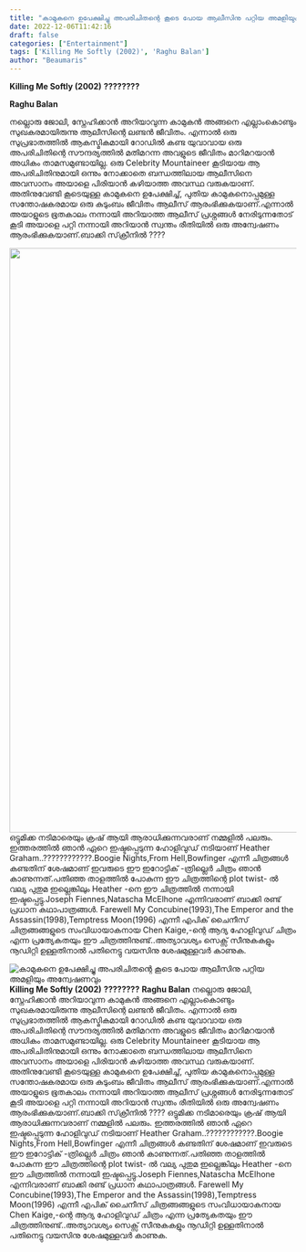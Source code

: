 ```yaml
---
title: "കാമുകനെ ഉപേക്ഷിച്ചു അപരിചിതന്റെ കൂടെ പോയ ആലീസിനു പറ്റിയ അമളിയും അന്വേഷണവും"
date: 2022-12-06T11:42:16
draft: false
categories: ["Entertainment"]
tags: ['Killing Me Softly (2002)', 'Raghu Balan']
author: "Beaumaris"
---
```


<strong>Killing Me Softly (2002)</strong>
<strong>????????</strong>

<strong>Raghu Balan</strong>

നല്ലൊരു ജോലി, സ്നേഹിക്കാൻ അറിയാവുന്ന കാമുകൻ അങ്ങനെ എല്ലാംകൊണ്ടും സുഖകരമായിരുന്നു ആലീസിന്റെ ലണ്ടൻ ജീവിതം. എന്നാൽ ഒരു സുപ്രഭാതത്തിൽ ആകസ്മികമായി റോഡിൽ കണ്ട യുവാവായ ഒരു അപരിചിതിന്റെ സൗന്ദര്യത്തിൽ മതിമറന്ന അവളുടെ ജീവിതം മാറിമറയാൻ അധികം താമസമുണ്ടായില്ല. ഒരു Celebrity Mountaineer കൂടിയായ ആ അപരിചിതിനുമായി ഒന്നും നോക്കാതെ ബന്ധത്തിലായ ആലീസിനെ അവസാനം അയാളെ പിരിയാൻ കഴിയാത്ത അവസ്ഥ വരുകയാണ്. അതിനുവേണ്ടി കൂടെയുള്ള കാമുകനെ ഉപേക്ഷിച്ച്, പുതിയ കാമുകനൊപ്പമുള്ള സന്തോഷകരമായ ഒരു കുടുംബം ജീവിതം ആലീസ് ആരംഭിക്കുകയാണ്.എന്നാൽ അയാളുടെ ഭൂതകാലം നന്നായി അറിയാത്ത ആലീസ് പ്രശ്നങ്ങൾ നേരിടുന്നതോട് കൂടി അയാളെ പറ്റി നന്നായി അറിയാൻ സ്വന്തം രീതിയിൽ ഒരു അന്വേഷണം ആരംഭിക്കുകയാണ്.ബാക്കി സ്‌ക്രീനിൽ ????

<img class="size-large wp-image-365390 aligncenter" src="https://cdn.boolokam.com/articles/2022/12/wfwfwff-512x1024.jpg" alt="" width="512" height="1024" />ഒട്ടുമിക്ക നടിമാരെയും ക്രഷ് ആയി ആരാധിക്കുന്നവരാണ് നമ്മളിൽ പലരും. ഇത്തരത്തിൽ ഞാൻ ഏറെ ഇഷ്ടപ്പെടുന്ന ഹോളിവുഡ് നടിയാണ് Heather Graham..????????????.Boogie Nights,From Hell,Bowfinger എന്നീ ചിത്രങ്ങൾ കണ്ടതിന് ശേഷമാണ് ഇവരുടെ ഈ ഇറോട്ടിക് -ത്രില്ലെർ ചിത്രം ഞാൻ കാണുന്നത്.പതിഞ്ഞ താളത്തിൽ പോകുന്ന ഈ ചിത്രത്തിന്റെ plot twist- ൽ വല്യ പുതുമ ഇല്ലെങ്കിലും Heather -നെ ഈ ചിത്രത്തിൽ നന്നായി ഇഷ്ടപ്പെട്ടു.Joseph Fiennes,Natascha McElhone എന്നിവരാണ് ബാക്കി രണ്ട് പ്രധാന കഥാപാത്രങ്ങൾ. Farewell My Concubine(1993),The Emperor and the Assassin(1998),Temptress Moon(1996) എന്നീ എപിക് ചൈനീസ് ചിത്രങ്ങങ്ങളുടെ സംവിധായാകനായ Chen Kaige,-ന്റെ ആദ്യ ഹോളിവുഡ് ചിത്രം എന്ന പ്രത്യേകതയും ഈ ചിത്രത്തിനുണ്ട്..അത്യാവശ്യം സെക്സ് സീനുകകളും നൂഡിറ്റി ഉള്ളതിനാൽ പതിനെട്ടു വയസിനു ശേഷമുള്ളവർ കാണുക.


![കാമുകനെ ഉപേക്ഷിച്ചു അപരിചിതന്റെ കൂടെ പോയ ആലീസിനു പറ്റിയ അമളിയും അന്വേഷണവും](https://cdn.boolokam.com/articles/2022/12/wfwfwff-512x1024.jpg)**Killing Me Softly (2002)** **????????** **Raghu Balan** നല്ലൊരു ജോലി, സ്നേഹിക്കാൻ അറിയാവുന്ന കാമുകൻ അങ്ങനെ എല്ലാംകൊണ്ടും സുഖകരമായിരുന്നു ആലീസിന്റെ ലണ്ടൻ ജീവിതം. എന്നാൽ ഒരു സുപ്രഭാതത്തിൽ ആകസ്മികമായി റോഡിൽ കണ്ട യുവാവായ ഒരു അപരിചിതിന്റെ സൗന്ദര്യത്തിൽ മതിമറന്ന അവളുടെ ജീവിതം മാറിമറയാൻ അധികം താമസമുണ്ടായില്ല. ഒരു Celebrity Mountaineer കൂടിയായ ആ അപരിചിതിനുമായി ഒന്നും നോക്കാതെ ബന്ധത്തിലായ ആലീസിനെ അവസാനം അയാളെ പിരിയാൻ കഴിയാത്ത അവസ്ഥ വരുകയാണ്. അതിനുവേണ്ടി കൂടെയുള്ള കാമുകനെ ഉപേക്ഷിച്ച്, പുതിയ കാമുകനൊപ്പമുള്ള സന്തോഷകരമായ ഒരു കുടുംബം ജീവിതം ആലീസ് ആരംഭിക്കുകയാണ്.എന്നാൽ അയാളുടെ ഭൂതകാലം നന്നായി അറിയാത്ത ആലീസ് പ്രശ്നങ്ങൾ നേരിടുന്നതോട് കൂടി അയാളെ പറ്റി നന്നായി അറിയാൻ സ്വന്തം രീതിയിൽ ഒരു അന്വേഷണം ആരംഭിക്കുകയാണ്.ബാക്കി സ്‌ക്രീനിൽ ???? ഒട്ടുമിക്ക നടിമാരെയും ക്രഷ് ആയി ആരാധിക്കുന്നവരാണ് നമ്മളിൽ പലരും. ഇത്തരത്തിൽ ഞാൻ ഏറെ ഇഷ്ടപ്പെടുന്ന ഹോളിവുഡ് നടിയാണ് Heather Graham..????????????.Boogie Nights,From Hell,Bowfinger എന്നീ ചിത്രങ്ങൾ കണ്ടതിന് ശേഷമാണ് ഇവരുടെ ഈ ഇറോട്ടിക് -ത്രില്ലെർ ചിത്രം ഞാൻ കാണുന്നത്.പതിഞ്ഞ താളത്തിൽ പോകുന്ന ഈ ചിത്രത്തിന്റെ plot twist- ൽ വല്യ പുതുമ ഇല്ലെങ്കിലും Heather -നെ ഈ ചിത്രത്തിൽ നന്നായി ഇഷ്ടപ്പെട്ടു.Joseph Fiennes,Natascha McElhone എന്നിവരാണ് ബാക്കി രണ്ട് പ്രധാന കഥാപാത്രങ്ങൾ. Farewell My Concubine(1993),The Emperor and the Assassin(1998),Temptress Moon(1996) എന്നീ എപിക് ചൈനീസ് ചിത്രങ്ങങ്ങളുടെ സംവിധായാകനായ Chen Kaige,-ന്റെ ആദ്യ ഹോളിവുഡ് ചിത്രം എന്ന പ്രത്യേകതയും ഈ ചിത്രത്തിനുണ്ട്..അത്യാവശ്യം സെക്സ് സീനുകകളും നൂഡിറ്റി ഉള്ളതിനാൽ പതിനെട്ടു വയസിനു ശേഷമുള്ളവർ കാണുക.
